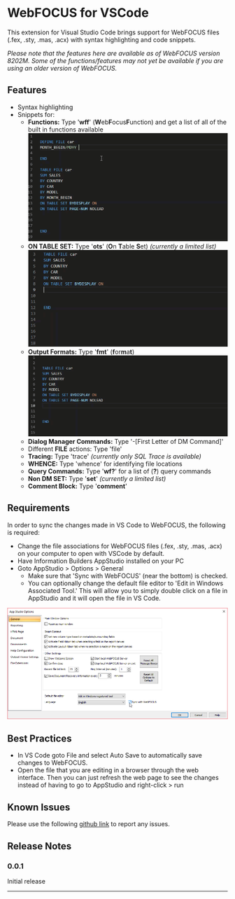 # WebFOCUS for VSCode

This extension for Visual Studio Code brings support for WebFOCUS files (.fex, .sty, .mas, .acx) with syntax highlighting and code snippets. 

*Please note that the features here are available as of WebFOCUS version 8202M. Some of the functions/features may not yet be available if you are using an older version of WebFOCUS.* 


## Features

 - Syntax highlighting
 - Snippets for:
    - **Functions:** Type '**wff**' (**W**eb**F**ocus**F**unction) and get a list of all of the built in functions available
    ![Function snippet](images/Functions.gif)
    - **ON TABLE SET:** Type '**ots**' (**O**n **T**able **S**et) *(currently a limited list)*
    ![ON TABLE SET snippet](images/OnTableSet.gif)    
    - **Output Formats:** Type '**fmt**' (**f**or**m**a**t**)
    ![Format snippet](images/Format.gif)    
    - **Dialog Manager Commands:** Type '-[First Letter of DM Command]'  
    - Different **FILE** actions: Type 'file'
    - **Tracing:** Type 'trace' *(currently only SQL Trace is available)*
    - **WHENCE:** Type 'whence' for identifying file locations
    - **Query Commands:** Type '**wf?**' for a list of (**?**) query commands
    - **Non DM SET:** Type '**set**' *(currently a limited list)*
    - **Comment Block:** Type '**comment**'

## Requirements

In order to sync the changes made in VS Code to WebFOCUS, the following is required:
* Change the file associations for WebFOCUS files (.fex, .sty, .mas, .acx) on your computer to open with VSCode by default.
* Have Information Builders AppStudio installed on your PC
* Goto  AppStudio > Options > General 
    - Make sure that 'Sync with WebFOCUS' (near the bottom) is checked. 
    - You can optionally change the default file editor to 'Edit in Windows Associated Tool.' This will allow you to simply double click on a file in AppStudio and it will open the file in VS Code.

 ![App Studio Options](images/AppStudioOptions.png)

## Best Practices

* In VS Code goto File and select Auto Save to automatically save changes to WebFOCUS.
* Open the file that you are editing in a browser through the web interface. Then you can just refresh the web page to see the changes instead of having to go to AppStudio and right-click > run

## Known Issues

Please use the following [github link](https://github.com/steebn/WebFOCUS-VSCode/issues) to report any issues. 

## Release Notes

### 0.0.1

Initial release

----------
 
